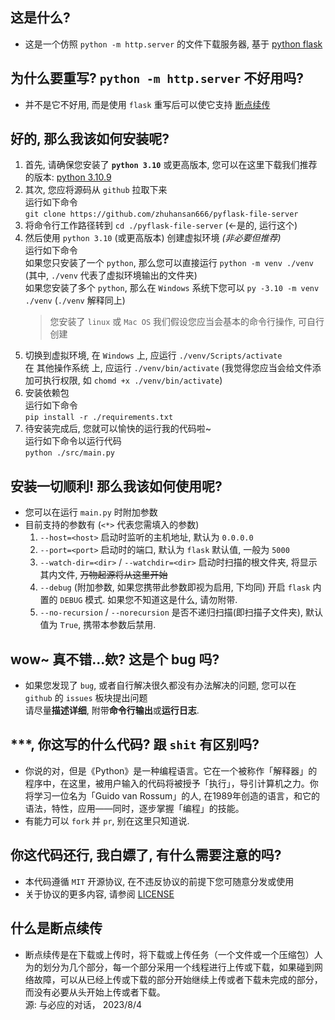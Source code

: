 ## 这是什么?
* 这是一个仿照 `python -m http.server` 的文件下载服务器, 基于 [python flask](https://flask.palletsprojects.com/)

## 为什么要重写? `python -m http.server` 不好用吗?
* 并不是它不好用, 而是使用 `flask` 重写后可以使它支持 [断点续传](#什么是断点续传)

## 好的, 那么我该如何安装呢?
1. 首先, 请确保您安装了 **`python 3.10`** 或更高版本, 您可以在这里下载我们推荐的版本: [python 3.10.9](https://www.python.org/downloads/release/python-3109/)
2. 其次, 您应将源码从 `github` 拉取下来
<br> 运行如下命令
<br> `git clone https://github.com/zhuhansan666/pyflask-file-server`
3. 将命令行工作路径转到 `cd ./pyflask-file-server` (←是的, 运行这个)
4. 然后使用 `python 3.10` (或更高版本) 创建虚拟环境 *(非必要但推荐)*
<br> 运行如下命令
<br> 如果您只安装了一个 `python`, 那么您可以直接运行 `python -m venv ./venv` (其中, `./venv` 代表了虚拟环境输出的文件夹)
<br> 如果您安装了多个 `python`, 那么在 `Windows` 系统下您可以 `py -3.10 -m venv ./venv` (`./venv` 解释同上)
    > 您安装了 `linux` 或 `Mac OS` 我们假设您应当会基本的命令行操作, 可自行创建
5. 切换到虚拟环境, 在 `Windows` 上, 应运行 `./venv/Scripts/activate`
<br> 在 其他操作系统 上, 应运行 `./venv/bin/activate` (我觉得您应当会给文件添加可执行权限, 如 `chomd +x ./venv/bin/activate`)
6. 安装依赖包
<br> 运行如下命令
<br> `pip install -r ./requirements.txt`
7. 待安装完成后, 您就可以愉快的运行我的代码啦~
<br> 运行如下命令以运行代码
<br> `python ./src/main.py`

## 安装一切顺利! 那么我该如何使用呢?
* 您可以在运行 `main.py` 时附加参数
* 目前支持的参数有 (`<*>` 代表您需填入的参数)
    1. `--host=<host>` 启动时监听的主机地址, 默认为 `0.0.0.0` 
    2. `--port=<port>` 启动时的端口, 默认为 `flask` 默认值, 一般为 `5000`
    3. `--watch-dir=<dir>` / `--watchdir=<dir>` 启动时扫描的根文件夹, 将显示其内文件, ~~万物起源将从这里开始~~
    4. `--debug` (附加参数, 如果您携带此参数即视为启用, 下均同) 开启 `flask` 内置的 `DEBUG` 模式. 如果您不知道这是什么, 请勿附带.
    5. `--no-recursion` / `--norecursion` 是否不递归扫描(即扫描子文件夹), 默认值为 `True`, 携带本参数后禁用.

## wow~ 真不错...欸? 这是个 bug 吗?
* 如果您发现了 `bug`, 或者自行解决很久都没有办法解决的问题, 您可以在 `github` 的 `issues` 板块提出问题
<br> 请尽量**描述详细**, 附带**命令行输出**或**运行日志**.

## ***, 你这写的什么代码? 跟 `shit` 有区别吗?
* 你说的对，但是《Python》是一种编程语言。它在一个被称作「解释器」的程序中，在这里，被用户输入的代码将被授予「执行」，导引计算机之力。你将学习一位名为「Guido van Rossum」的人, 在1989年创造的语言，和它的语法，特性，应用——同时，逐步掌握「编程」的技能。
* 有能力可以 `fork` 并 `pr`, 别在这里只知道说.

## 你这代码还行, 我白嫖了, 有什么需要注意的吗?
* 本代码遵循 `MIT` 开源协议, 在不违反协议的前提下您可随意分发或使用
* 关于协议的更多内容, 请参阅 [LICENSE](./LICENSE)

## 什么是断点续传
* 断点续传是在下载或上传时，将下载或上传任务（一个文件或一个压缩包）人为的划分为几个部分，每一个部分采用一个线程进行上传或下载，如果碰到网络故障，可以从已经上传或下载的部分开始继续上传或者下载未完成的部分，而没有必要从头开始上传或者下载。
<br> 源: 与必应的对话， 2023/8/4
